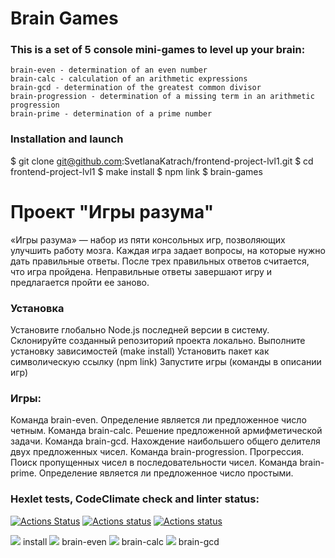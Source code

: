 # Brain Games
### This is a set of 5 console mini-games to level up your brain:

    brain-even - determination of an even number
    brain-calc - calculation of an arithmetic expressions
    brain-gcd - determination of the greatest common divisor
    brain-progression - determination of a missing term in an arithmetic progression
    brain-prime - determination of a prime number
    
### Installation and launch

$ git clone git@github.com:SvetlanaKatrach/frontend-project-lvl1.git
$ cd frontend-project-lvl1
$ make install
$ npm link
$ brain-games

# Проект "Игры разума"

«Игры разума» — набор из пяти консольных игр, позволяющих улучшить работу мозга. Каждая игра задает вопросы, на которые нужно дать правильные ответы. После трех правильных ответов считается, что игра пройдена. Неправильные ответы завершают игру и предлагается пройти ее заново. 
### Установка

Установите глобально Node.js последней версии в систему.
Склонируйте созданный репозиторий проекта локально.
Выполните установку зависимостей (make install)
Установить пакет как символическую ссылку (npm link)
Запустите игры (команды в описании игр)

### Игры:

Команда brain-even. Определение является ли предложенное число четным.
Команда brain-calc. Решение предложенной армифметической задачи.
Команда brain-gcd. Нахождение наибольшего общего делителя двух предложенных чисел.
Команда brain-progression. Прогрессия. Поиск пропущенных чисел в последовательности чисел.
Команда brain-prime. Определение является ли предложенное число простыми.

### Hexlet tests, CodeClimate check and linter status:
[![Actions Status](https://github.com/SvetlanaKatrach/frontend-project-lvl1/workflows/hexlet-check/badge.svg)](https://github.com/SvetlanaKatrach/frontend-project-lvl1/actions)
[![Actions status](https://api.codeclimate.com/v1/badges/a99a88d28ad37a79dbf6/maintainability)](https://codeclimate.com/github/SvetlanaKatrach/frontend-project-lvl1/maintainability)
[![Actions status](https://github.com/SvetlanaKatrach/frontend-project-lvl1/workflows/make-lint/badge.svg)](https://github.com/SvetlanaKatrach/frontend-project-lvl1/actions/)

<a href="https://asciinema.org/a/YAJQ5fCgP8USmcOwT0BEb1qbd" target="_blank"><img src="https://asciinema.org/a/YAJQ5fCgP8USmcOwT0BEb1qbd.svg" /></a> install 
<a href="https://asciinema.org/a/mMLUftQcuB0TydBsPw3bjIGLB" target="_blank"><img src="https://asciinema.org/a/mMLUftQcuB0TydBsPw3bjIGLB.svg" /></a> brain-even
<a href="https://asciinema.org/a/y1Jay4yUpi0EdINJ4ftat2dKC" target="_blank"><img src="https://asciinema.org/a/y1Jay4yUpi0EdINJ4ftat2dKC.svg" /></a> brain-calc
<a href="https://asciinema.org/a/SeZAGHsziblVcEoTgAQVH5Tjl" target="_blank"><img src="https://asciinema.org/a/SeZAGHsziblVcEoTgAQVH5Tjl.svg" /></a> brain-gcd